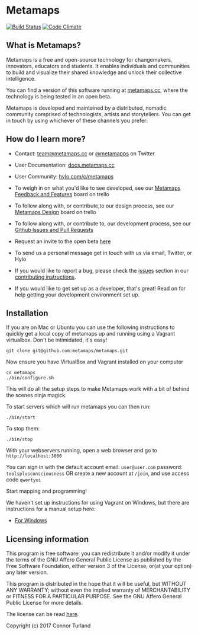 Metamaps
=======

[![Build Status](https://travis-ci.org/metamaps/metamaps.svg?branch=develop)](https://travis-ci.org/metamaps/metamaps)
[![Code Climate](https://codeclimate.com/github/metamaps/metamaps/badges/gpa.svg)](https://codeclimate.com/github/metamaps/metamaps)

## What is Metamaps?

Metamaps is a free and open-source technology for changemakers, innovators, educators and students. It enables individuals and communities to build and visualize their shared knowledge and unlock their collective intelligence.

You can find a version of this software running at [metamaps.cc][site-beta], where the technology is being tested in an open beta.

Metamaps is developed and maintained by a distributed, nomadic community comprised of technologists, artists and storytellers. You can get in touch by using whichever of these channels you prefer:

## How do I learn more?
     
- Contact: [team@metamaps.cc](mailto:team@metamaps.cc) or [@metamapps](https://twitter.com/metamapps) on Twitter
- User Documentation: [docs.metamaps.cc](https://docs.metamaps.cc)
- User Community: [hylo.com/c/metamaps](https://www.hylo.com/c/metamaps)
- To weigh in on what you'd like to see developed, see our [Metamaps Feedback and Features](https://trello.com/b/uFOA6a2x/metamaps-feedback-feature-ideas-requests) board on trello
- To follow along with, or contribute,to our design process, see our [Metamaps Design](https://trello.com/b/8HlCikOX/metamaps-design) board on trello
- To follow along with, or contribute to, our development process, see our [Github Issues and Pull Requests](https://github.com/metamaps/metamaps/issues)
- Request an invite to the open beta [here](https://metamaps.cc/request)

- To send us a personal message get in touch with us via email, Twitter, or Hylo
- If you would like to report a bug, please check the [issues][contributing-issues] section in our [contributing instructions][contributing].
- If you would like to get set up as a developer, that's great! Read on for help getting your development environment set up.

## Installation

If you are on Mac or Ubuntu you can use the following instructions to quickly get a local copy of metamaps up and running using a Vagrant virtualbox. Don't be intimidated, it's easy!
```
git clone git@github.com:metamaps/metamaps.git
```
Now ensure you have VirtualBox and Vagrant installed on your computer
```
cd metamaps
./bin/configure.sh
```
This will do all the setup steps to make Metamaps work with a bit of behind the scenes ninja magick.

To start servers which will run metamaps you can then run:
```
./bin/start
```
To stop them:
```
./bin/stop
```
With your webservers running, open a web browser and go to `http://localhost:3000`

You can sign in with the default account
email: `user@user.com`
password: `toolsplusconsciousness`
OR create a new account at `/join`, and use access code `qwertyui`

Start mapping and programming!

We haven't set up instructions for using Vagrant on Windows, but there are instructions for a manual setup here:

- [For Windows][windows-installation]

## Licensing information

This program is free software: you can redistribute it and/or modify it under the terms of the GNU Affero General Public License as published by the Free Software Foundation, either version 3 of the License, or(at your option) any later version.

This program is distributed in the hope that it will be useful, but WITHOUT ANY WARRANTY; without even the implied warranty of MERCHANTABILITY or FITNESS FOR A PARTICULAR PURPOSE.  See the GNU Affero General Public License for more details.

The license can be read [here][license].

Copyright (c) 2017 Connor Turland

[site-beta]: http://metamaps.cc
[license]: https://github.com/metamaps/metamaps/blob/develop/LICENSE
[contributing]: https://github.com/metamaps/metamaps/blob/develop/doc/CONTRIBUTING.md
[contributing-issues]: https://github.com/metamaps/metamaps/blob/develop/doc/CONTRIBUTING.md#reporting-bugs-and-other-issues
[windows-installation]: https://github.com/metamaps/metamaps/blob/develop/doc/WindowsInstallation.md
